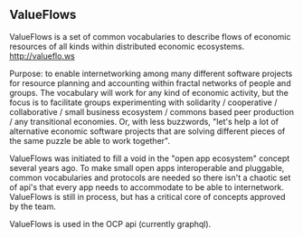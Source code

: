 ## ValueFlows

ValueFlows is a set of common vocabularies to describe flows of economic resources of all kinds within distributed economic ecosystems.  http://valueflo.ws

Purpose: to enable internetworking among many different software projects for resource planning and accounting within fractal networks of people and groups. The vocabulary will work for any kind of economic activity, but the focus is to facilitate groups experimenting with solidarity / cooperative / collaborative / small business ecosystem / commons based peer production / any transitional economies.  Or, with less buzzwords, "let's help a lot of alternative economic software projects that are solving different pieces of the same puzzle be able to work together".

ValueFlows was initiated to fill a void in the "open app ecosystem" concept several years ago.  To make small open apps interoperable and pluggable, common vocabularies and protocols are needed so there isn't a chaotic set of api's that every app needs to accommodate to be able to internetwork.  ValueFlows is still in process, but has a critical core of concepts approved by the team.

ValueFlows is used in the OCP api (currently graphql).

